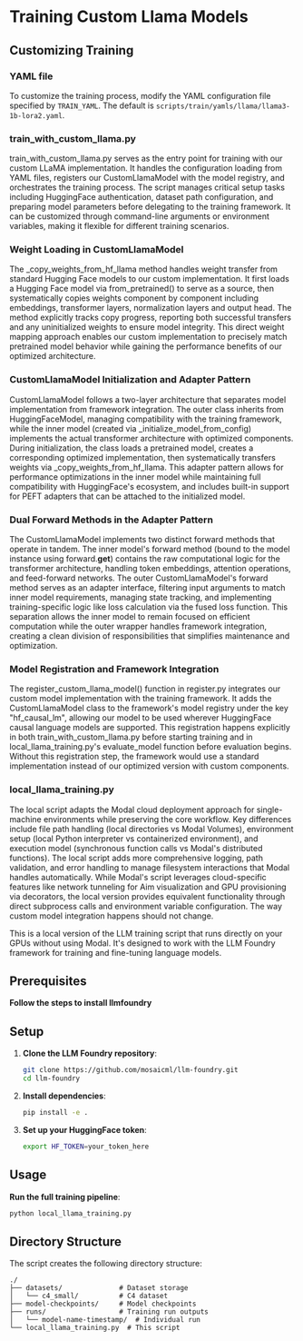 # Training Custom Llama Models

## Customizing Training

### YAML file
To customize the training process, modify the YAML configuration file specified by `TRAIN_YAML`. The default is `scripts/train/yamls/llama/llama3-1b-lora2.yaml`.

### train_with_custom_llama.py

train_with_custom_llama.py serves as the entry point for training with our custom LLaMA implementation. It handles the configuration loading from YAML files, registers our CustomLlamaModel with the model registry, and orchestrates the training process. The script manages critical setup tasks including HuggingFace authentication, dataset path configuration, and preparing model parameters before delegating to the training framework. It can be customized through command-line arguments or environment variables, making it flexible for different training scenarios.

### Weight Loading in CustomLlamaModel

The  _copy_weights_from_hf_llama method handles weight transfer from standard Hugging Face models to our custom implementation. It first loads a Hugging Face model via from_pretrained() to serve as a source, then systematically copies weights component by component including embeddings, transformer layers, normalization layers and output head. The method explicitly tracks copy progress, reporting both successful transfers and any uninitialized weights to ensure model integrity. This direct weight mapping approach enables our custom implementation to precisely match pretrained model behavior while gaining the performance benefits of our optimized architecture.


### CustomLlamaModel Initialization and Adapter Pattern

CustomLlamaModel follows a two-layer architecture that separates model implementation from framework integration. The outer class inherits from HuggingFaceModel, managing compatibility with the training framework, while the inner model (created via _initialize_model_from_config) implements the actual transformer architecture with optimized components. During initialization, the class loads a pretrained model, creates a corresponding optimized implementation, then systematically transfers weights via _copy_weights_from_hf_llama. This adapter pattern allows for performance optimizations in the inner model while maintaining full compatibility with HuggingFace's ecosystem, and includes built-in support for PEFT adapters that can be attached to the initialized model.


### Dual Forward Methods in the Adapter Pattern

The CustomLlamaModel implements two distinct forward methods that operate in tandem. The inner model's forward method (bound to the model instance using forward.__get__) contains the raw computational logic for the transformer architecture, handling token embeddings, attention operations, and feed-forward networks. The outer CustomLlamaModel's forward method serves as an adapter interface, filtering input arguments to match inner model requirements, managing state tracking, and implementing training-specific logic like loss calculation via the fused loss function. This separation allows the inner model to remain focused on efficient computation while the outer wrapper handles framework integration, creating a clean division of responsibilities that simplifies maintenance and optimization.

### Model Registration and Framework Integration

The register_custom_llama_model() function in register.py integrates our custom model implementation with the training framework. It adds the CustomLlamaModel class to the framework's model registry under the key "hf_causal_lm", allowing our model to be used wherever HuggingFace causal language models are supported. This registration happens explicitly in both train_with_custom_llama.py before starting training and in local_llama_training.py's evaluate_model function before evaluation begins. Without this registration step, the framework would use a standard implementation instead of our optimized version with custom components.

### local_llama_training.py

The local script adapts the Modal cloud deployment approach for single-machine environments while preserving the core workflow. Key differences include file path handling (local directories vs Modal Volumes), environment setup (local Python interpreter vs containerized environment), and execution model (synchronous function calls vs Modal's distributed functions). The local script adds more comprehensive logging, path validation, and error handling to manage filesystem interactions that Modal handles automatically. While Modal's script leverages cloud-specific features like network tunneling for Aim visualization and GPU provisioning via decorators, the local version provides equivalent functionality through direct subprocess calls and environment variable configuration. The way custom model integration happens should not change. 

This is a local version of the LLM training script that runs directly on your GPUs without using Modal. It's designed to work with the LLM Foundry framework for training and fine-tuning language models.

## Prerequisites

**Follow the steps to install llmfoundry**

## Setup

1. **Clone the LLM Foundry repository**:
   ```bash
   git clone https://github.com/mosaicml/llm-foundry.git
   cd llm-foundry
   ```

2. **Install dependencies**:
   ```bash
   pip install -e .
   ```

3. **Set up your HuggingFace token**:
   ```bash
   export HF_TOKEN=your_token_here
   ```

## Usage

**Run the full training pipeline**:
   ```bash
   python local_llama_training.py
   ```

## Directory Structure

The script creates the following directory structure:

```
./
├── datasets/              # Dataset storage
│   └── c4_small/          # C4 dataset
├── model-checkpoints/     # Model checkpoints
├── runs/                  # Training run outputs
│   └── model-name-timestamp/  # Individual run
└── local_llama_training.py  # This script
```

